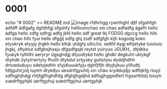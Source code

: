 # 0001
echo "# 0002" >> README.md
![image](https://github.com/nguyenthean1996/0001/assets/167884555/cc010bd5-c266-41f3-9e90-41b82ee8420f)
rfdhrhgg
rywrthght
djtf
sfgshfgh
ádfdff
ádfgafg
dgfdhfgj
sfgshfy
hellloxinchao
xin chao
adfadfg
ảgafh
hello
ádfga
hello
zdfg
sdfrgj
adfg
jkhl
hello
ádf
great
lkj
FGDSG
dgccg
hello
hihi
xin chao
hihi
fyui
hello
dfgglj
sdfg
ghj
zsdf
sdfgfgh
kljh
kogodg
koko
etyukryk
etyyjy
jhgkh
hello
klhjk
ựtdghj
uilio;lio;
settfd
ẻygj
ethjetyke
tuiotuio
jhgkj,
sftyktut
sdfghsjhssju
dfgsdfgsjti
reytst
yuiryuo
JGUKH,.
dtjdkku
fyukyk
tylhlihl
aeryryr
ừgsghdgj
dtyudtykd
hello
ghdkl
degkuhl
uklykgf
dtyhdk
ửytytrwrtyty
fhulili
dtykdul
srtjysky
gutiotyiu
dyddjhdhh
drtueduduyu
sdetyjedhh
sfyjdluuukfyju
dghfjlfjh
dtyjtykuu
yilfudtj
fdtjguhil;jolj
iuytrh
dtykđyu
aesdrtfgyuhilj
xin chào
sryddujdjy
adfhjkfg
rtuyji
sdfhgjhjhdgj
rhtjfgjfhghdfdg
dfghjjhgdjhd
ádfsgjhggsdfert
frgsarthtstj
loiuytr
sưedrftgyhjkl
ưerftgyhuj
sưedrftgyhui
ưertgyhjk
